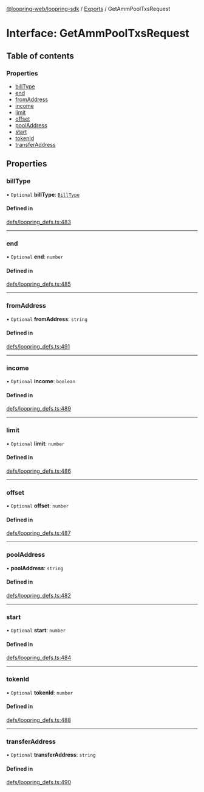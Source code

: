 [@loopring-web/loopring-sdk](../README.md) / [Exports](../modules.md) / GetAmmPoolTxsRequest

# Interface: GetAmmPoolTxsRequest

## Table of contents

### Properties

- [billType](GetAmmPoolTxsRequest.md#billtype)
- [end](GetAmmPoolTxsRequest.md#end)
- [fromAddress](GetAmmPoolTxsRequest.md#fromaddress)
- [income](GetAmmPoolTxsRequest.md#income)
- [limit](GetAmmPoolTxsRequest.md#limit)
- [offset](GetAmmPoolTxsRequest.md#offset)
- [poolAddress](GetAmmPoolTxsRequest.md#pooladdress)
- [start](GetAmmPoolTxsRequest.md#start)
- [tokenId](GetAmmPoolTxsRequest.md#tokenid)
- [transferAddress](GetAmmPoolTxsRequest.md#transferaddress)

## Properties

### billType

• `Optional` **billType**: [`BillType`](../enums/BillType.md)

#### Defined in

[defs/loopring_defs.ts:483](https://github.com/Loopring/loopring_sdk/blob/ea87b1c/src/defs/loopring_defs.ts#L483)

___

### end

• `Optional` **end**: `number`

#### Defined in

[defs/loopring_defs.ts:485](https://github.com/Loopring/loopring_sdk/blob/ea87b1c/src/defs/loopring_defs.ts#L485)

___

### fromAddress

• `Optional` **fromAddress**: `string`

#### Defined in

[defs/loopring_defs.ts:491](https://github.com/Loopring/loopring_sdk/blob/ea87b1c/src/defs/loopring_defs.ts#L491)

___

### income

• `Optional` **income**: `boolean`

#### Defined in

[defs/loopring_defs.ts:489](https://github.com/Loopring/loopring_sdk/blob/ea87b1c/src/defs/loopring_defs.ts#L489)

___

### limit

• `Optional` **limit**: `number`

#### Defined in

[defs/loopring_defs.ts:486](https://github.com/Loopring/loopring_sdk/blob/ea87b1c/src/defs/loopring_defs.ts#L486)

___

### offset

• `Optional` **offset**: `number`

#### Defined in

[defs/loopring_defs.ts:487](https://github.com/Loopring/loopring_sdk/blob/ea87b1c/src/defs/loopring_defs.ts#L487)

___

### poolAddress

• **poolAddress**: `string`

#### Defined in

[defs/loopring_defs.ts:482](https://github.com/Loopring/loopring_sdk/blob/ea87b1c/src/defs/loopring_defs.ts#L482)

___

### start

• `Optional` **start**: `number`

#### Defined in

[defs/loopring_defs.ts:484](https://github.com/Loopring/loopring_sdk/blob/ea87b1c/src/defs/loopring_defs.ts#L484)

___

### tokenId

• `Optional` **tokenId**: `number`

#### Defined in

[defs/loopring_defs.ts:488](https://github.com/Loopring/loopring_sdk/blob/ea87b1c/src/defs/loopring_defs.ts#L488)

___

### transferAddress

• `Optional` **transferAddress**: `string`

#### Defined in

[defs/loopring_defs.ts:490](https://github.com/Loopring/loopring_sdk/blob/ea87b1c/src/defs/loopring_defs.ts#L490)
